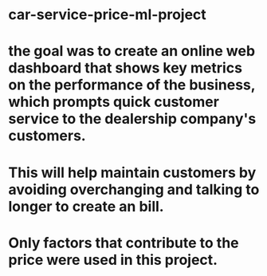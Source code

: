 # car-service-price-ml-project

# the goal was to create an online web dashboard that shows key metrics on the performance of the business, which prompts quick customer service to the dealership company's customers.
# This will help maintain customers by avoiding overchanging and talking to longer to create an bill.
# Only factors that contribute to the price were used in this project.
